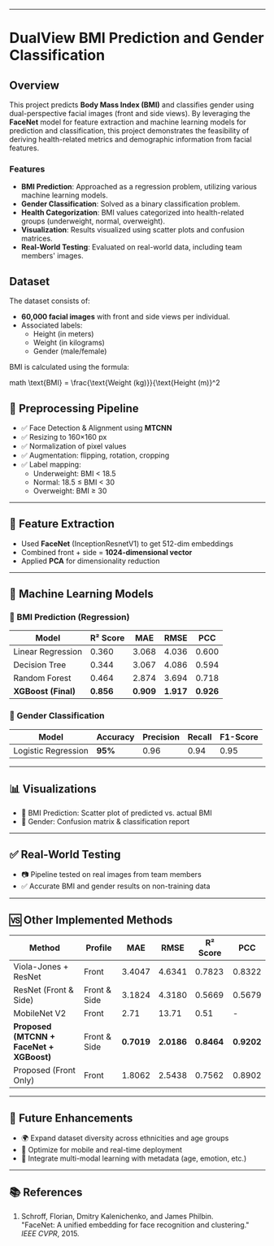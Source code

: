 
---

# DualView BMI Prediction and Gender Classification

## Overview

This project predicts **Body Mass Index (BMI)** and classifies gender using dual-perspective facial images (front and side views). By leveraging the **FaceNet** model for feature extraction and machine learning models for prediction and classification, this project demonstrates the feasibility of deriving health-related metrics and demographic information from facial features.

### Features
- **BMI Prediction**: Approached as a regression problem, utilizing various machine learning models.
- **Gender Classification**: Solved as a binary classification problem.
- **Health Categorization**: BMI values categorized into health-related groups (underweight, normal, overweight).
- **Visualization**: Results visualized using scatter plots and confusion matrices.
- **Real-World Testing**: Evaluated on real-world data, including team members' images.

## Dataset

The dataset consists of:
- **60,000 facial images** with front and side views per individual.
- Associated labels:
  - Height (in meters)
  - Weight (in kilograms)
  - Gender (male/female)

BMI is calculated using the formula:

math
\text{BMI} = \frac{\text{Weight (kg)}}{\text{Height (m)}^2

## 🧹 Preprocessing Pipeline

- ✅ Face Detection & Alignment using **MTCNN**
- ✅ Resizing to 160×160 px
- ✅ Normalization of pixel values
- ✅ Augmentation: flipping, rotation, cropping
- ✅ Label mapping:
  - Underweight: BMI < 18.5
  - Normal: 18.5 ≤ BMI < 30
  - Overweight: BMI ≥ 30

---

## 🔬 Feature Extraction

- Used **FaceNet** (InceptionResnetV1) to get 512-dim embeddings
- Combined front + side = **1024-dimensional vector**
- Applied **PCA** for dimensionality reduction

---

## 🧠 Machine Learning Models

### 🧮 BMI Prediction (Regression)

| Model                 | R² Score | MAE   | RMSE  | PCC   |
|----------------------|----------|-------|-------|-------|
| Linear Regression     | 0.360    | 3.068 | 4.036 | 0.600 |
| Decision Tree         | 0.344    | 3.067 | 4.086 | 0.594 |
| Random Forest         | 0.464    | 2.874 | 3.694 | 0.718 |
| **XGBoost (Final)**   | **0.856**| **0.909** | **1.917** | **0.926** |

### 🚻 Gender Classification

| Model                | Accuracy | Precision | Recall | F1-Score |
|---------------------|----------|-----------|--------|----------|
| Logistic Regression | **95%**  | 0.96      | 0.94   | 0.95     |

---

## 📊 Visualizations

- 📌 BMI Prediction: Scatter plot of predicted vs. actual BMI
- 📌 Gender: Confusion matrix & classification report

---

## ✅ Real-World Testing

- 📷 Pipeline tested on real images from team members
- ✅ Accurate BMI and gender results on non-training data

---

## 🆚 Other Implemented Methods

| Method                        | Profile       | MAE   | RMSE  | R² Score | PCC   |
|------------------------------|---------------|-------|-------|----------|-------|
| Viola-Jones + ResNet         | Front         | 3.4047| 4.6341| 0.7823   | 0.8322|
| ResNet (Front & Side)        | Front & Side  | 3.1824| 4.3180| 0.5669   | 0.5679|
| MobileNet V2                 | Front         | 2.71  | 13.71 | 0.51     | -     |
| **Proposed (MTCNN + FaceNet + XGBoost)** | Front & Side | **0.7019** | **2.0186** | **0.8464** | **0.9202** |
| Proposed (Front Only)        | Front         | 1.8062| 2.5438| 0.7562   | 0.8902|

---

## 🔭 Future Enhancements

- 🌍 Expand dataset diversity across ethnicities and age groups  
- 📱 Optimize for mobile and real-time deployment  
- 🧠 Integrate multi-modal learning with metadata (age, emotion, etc.)

---

## 📚 References

1. Schroff, Florian, Dmitry Kalenichenko, and James Philbin.  
   "FaceNet: A unified embedding for face recognition and clustering."  
   *IEEE CVPR*, 2015.  
